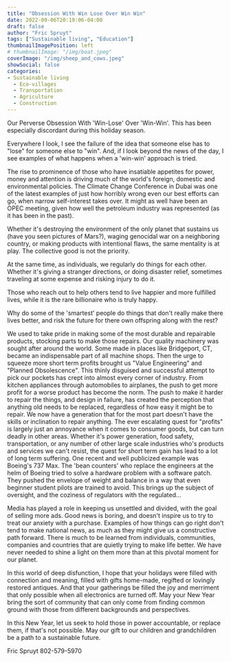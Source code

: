 ```yaml
---
title: "Obsession With Win Lose Over Win Win"
date: 2022-09-06T20:19:06-04:00
draft: false
author: "Fric Spruyt"
tags: ["Sustainable living", "Education"]
thumbnailImagePosition: left
# thumbnailImage: "/img/boat.jpeg"
coverImage: "/img/sheep_and_cows.jpeg"
showSocial: false
categories:
- Sustainable living
  - Eco-villages
  - Transportation
  - Agriculture
  - Construction
---
```

<!-- {{< wide-image src="/img/sheep_and_cows.jpeg" title="" >}} -->
<!-- {{< wide-image src="/img/valleyandmountain.jpeg" title="Mountains in back of Valley" >}} -->
<!-- ![Scenario 1: Across columns](img/valleyandmountain.jpeg) -->
Our Perverse Obsession With 'Win-Lose' Over 'Win-Win'.  This has been especially discordant during this holiday season.
<!--more-->


Everywhere I look, I see the failure of the idea that someone else has to "lose" for someone else to "win".
And, if I look beyond the news of the day, I see examples of what happens when a 'win-win' approach is tried.

The rise to prominence of those who have insatiable appetites for power, money and attention is driving much of the world's foreign, domestic and environmental policies.  The Climate Change Conference in Dubai was one of the latest examples of just how horribly wrong even our best efforts can go, when narrow self-interest takes over.  It might as well have been an OPEC meeting, given how well the petroleum industry was represented (as it has been in the past).

Whether it's destroying the environment of the only planet that sustains us (have you seen pictures of Mars?), waging genocidal war on a neighboring country, or making products with intentional flaws, the same mentality is at play.  The collective good is not the priority.

At the same time, as individuals, we regularly do things for each other.  Whether it's giving a stranger directions, or doing disaster relief, sometimes traveling at some expense and risking injury to do it.

Those who reach out to help others tend to live happier and more fulfilled lives, while it is the rare billionaire who is truly happy.

Why do some of the 'smartest' people do things that don't really make there lives better, and risk the future for there own offspring along with the rest?

We used to take pride in making some of the most durable and repairable products, stocking parts to make those repairs.  Our quality machinery was sought after around the world.  Some made in places like Bridgeport, CT, became an indispensable part of all machine shops.  Then the urge to squeeze more short term profits brought us "Value Engineering" and "Planned Obsolescence".  This thinly disguised and successful attempt to pick our pockets has crept into almost every corner of industry.  From kitchen appliances through automobiles to airplanes, the push to get more profit for a worse product has become the norm.  The push to make it harder to repair the things, and design in failure, has created the perception that anything old needs to be replaced, regardless of how easy it might be to repair.  We now have a generation that for the most part doesn't have the skills or inclination to repair anything.  The ever escalating quest for "profits" is largely just an annoyance when it comes to consumer goods, but can turn deadly in other areas.  Whether it's power generation, food safety, transportation, or any number of other large scale industries who's products and services we can't resist, the quest for short term gain has lead to a lot of long term suffering.  One recent and well publicized example was Boeing's 737 Max.  The 'bean counters' who replace the engineers at the helm of Boeing tried to solve a hardware problem with a software patch.  They pushed the envelope of weight and balance in a way that even beginner student pilots are trained to avoid.  This brings up the subject of oversight, and the coziness of regulators with the regulated...

Media has played a role in keeping us unsettled and divided, with the goal of selling more ads.  Good news is boring, and doesn't inspire us to try to treat our anxiety with a purchase.  Examples of how things can go right don't tend to make national news, as much as they might give us a constructive path forward.  There is much to be learned from individuals, communities, companies and countries that are quietly trying to make life better.  We have never needed to shine a light on them more than at this pivotal moment for our planet.

In this world of deep disfunction, I hope that your holidays were filled with connection and meaning, filled with gifts home-made, regifted or lovingly restored antiques.  And that your gatherings be filled the joy and merriment that only possible when all electronics are turned off.
May your New Year bring the sort of community that can only come from finding common ground with those from different backgrounds and perspectives.

In this New Year, let us seek to hold those in power accountable, or replace them, if that's not possible.
May our gift to our children and grandchildren be a path to a sustainable future.

Fric Spruyt
802-579-5970
